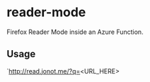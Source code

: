 # reader-mode
Firefox Reader Mode inside an Azure Function. 

## Usage
`http://read.jonot.me/?q=<URL_HERE>
